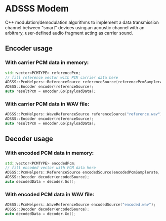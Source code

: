 
 # ADSSS Modem

 C++ modulation/demodulation algorithms to implement a data transmission channel between "smart" devices using an acoustic channel with an arbitrary, user-defined audio fragment acting as carrier sound.

 ## Encoder usage

 ### With carrier PCM data in memory:

```cpp
std::vector<PCMTYPE> referencePcm;
// fill reference vector with PCM carrier data here
ADSSS::PcmHelpers::ReferenceSource referenceSource(referencePcmSamplerate, referencePcm);
ADSSS::Encoder encoder(referenceSource);
auto resultPcm = encoder.Go(payloadData);
```

 ### With carrier PCM data in WAV file:

```cpp
ADSSS::PcmHelpers::WaveReferenceSource referenceSource("reference.wav");
ADSSS::Encoder encoder(referenceSource);
auto resultPcm = encoder.Go(payloadData);
```

 ## Decoder usage

 ### With encoded PCM data in memory:

```cpp
std::vector<PCMTYPE> encodedPcm;
// fill encoded vector with PCM data here
ADSSS::PcmHelpers::ReferenceSource encodedSource(encodedPcmSamplerate, encodedPcm);
ADSSS::Decoder decoder(encodedSource);
auto decodedData = decoder.Go();
```

 ### With encoded PCM data in WAV file:

```cpp
ADSSS::PcmHelpers::WaveReferenceSource encodedSource("encoded.wav");
ADSSS::Decoder decoder(encodedSource);
auto decodedData = decoder.Go();
```
